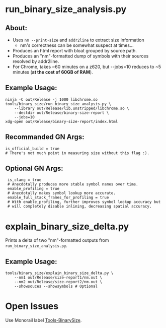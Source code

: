 # run_binary_size_analysis.py

## About:
  * Uses `nm --print-size` and `addr2line` to extract size information
    * nm's correctness can be somewhat suspect at times...
  * Produces an html report with bloat grouped by source path.
  * Produces an "nm"-formatted dump of symbols with their sources resolved by
    addr2line.
  * For Chrome, takes ~60 minutes on a z620, but --jobs=10 reduces to ~5 minutes
    (**at the cost of 60GB of RAM**).

## Example Usage:

    ninja -C out/Release -j 1000 libchrome.so
    tools/binary_size/run_binary_size_analysis.py \
        --library out/Release/lib.unstripped/libchrome.so \
        --destdir out/Release/binary-size-report \
        --jobs=10
    xdg-open out/Release/binary-size-report/index.html

## Recommanded GN Args:

    is_official_build = true
    # There's not much point in measuring size without this flag :).

## Optional GN Args:

     is_clang = true
     # Anecdotally produces more stable symbol names over time.
     enable_profiling = true
     # Anecdotally makes symbol lookup more accurate.
     enable_full_stack_frames_for_profiling = true
     # With enable_profiling, further improves symbol lookup accuracy but
     # will completely disable inlining, decreasing spatial accuracy.

# explain_binary_size_delta.py

Prints a delta of two "nm"-formatted outputs from `run_binary_size_analysis.py`.

## Example Usage:

    tools/binary_size/explain_binary_size_delta.py \
        --nm1 out/Release/size-report1/nm.out \
        --nm2 out/Release/size-report2/nm.out \
        --showsouces --showsymbols # Optional

# Open Issues

Use Monorail label [Tools-BinarySize](https://code.google.com/p/chromium/issues/list?can=2&q=label:Tools-BinarySize).
